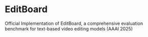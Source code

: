 # EditBoard
Official Implementation of EditBoard, a comprehensive evaluation benchmark for text-based video editing models (AAAI 2025)
